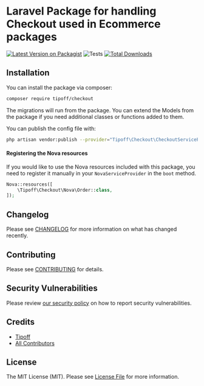 # Laravel Package for handling Checkout used in Ecommerce packages

[![Latest Version on Packagist](https://img.shields.io/packagist/v/tipoff/checkout.svg?style=flat-square)](https://packagist.org/packages/tipoff/checkout)
![Tests](https://github.com/tipoff/checkout/workflows/Tests/badge.svg)
[![Total Downloads](https://img.shields.io/packagist/dt/tipoff/checkout.svg?style=flat-square)](https://packagist.org/packages/tipoff/checkout)

## Installation

You can install the package via composer:

```bash
composer require tipoff/checkout
```

The migrations will run from the package. You can extend the Models from the package if you need additional classes or functions added to them.

You can publish the config file with:
```bash
php artisan vendor:publish --provider="Tipoff\Checkout\CheckoutServiceProvider" --tag="checkout-config"
```

#### Registering the Nova resources

If you would like to use the Nova resources included with this package, you need to register it manually in your `NovaServiceProvider` in the `boot` method.

```php
Nova::resources([
    \Tipoff\Checkout\Nova\Order::class,
]);
```

## Changelog

Please see [CHANGELOG](CHANGELOG.md) for more information on what has changed recently.

## Contributing

Please see [CONTRIBUTING](.github/CONTRIBUTING.md) for details.

## Security Vulnerabilities

Please review [our security policy](../../security/policy) on how to report security vulnerabilities.

## Credits

- [Tipoff](https://github.com/tipoff)
- [All Contributors](../../contributors)

## License

The MIT License (MIT). Please see [License File](LICENSE.md) for more information.

